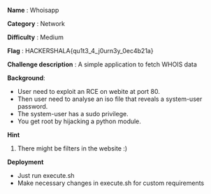 **Name** : Whoisapp

**Category** : Network

**Difficulty** : Medium

**Flag** : HACKERSHALA{qu1t3_4_j0urn3y_0ec4b21a}

**Challenge description** : 
A simple application to fetch WHOIS data

**Background**: 

+ User need to exploit an RCE on webite at port 80.
+ Then user need to analyse an iso file that reveals a system-user password.
+ The system-user has a sudo privilege.
+ You get root by hijacking a python module.

**Hint**
1. There might be filters in the website :)

**Deployment**
+ Just run execute.sh
+ Make necessary changes in execute.sh for custom requirements